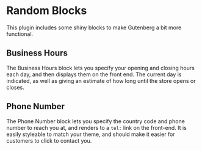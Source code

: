 # Random Blocks

This plugin includes some shiny blocks to make Gutenberg a bit more functional.

## Business Hours

The Business Hours block lets you specify your opening and closing hours each day, and then displays them on the front end.  The current day is indicated, as well as giving an estimate of how long until the store opens or closes.

## Phone Number

The Phone Number block lets you specify the country code and phone number to reach you at, and renders to a `tel:` link on the front-end.  It is easily styleable to match your theme, and should make it easier for customers to click to contact you.
